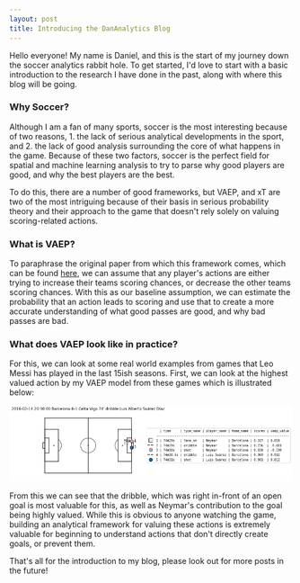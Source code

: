 ```yaml
---
layout: post
title: Introducing the DanAnalytics Blog
---
```


Hello everyone! My name is Daniel, and this is the start of my journey down the soccer analytics rabbit hole. To get started, I'd love to start with a basic introduction to the research I have done in the past, along with where this blog will be going.

### Why Soccer?

Although I am a fan of many sports, soccer is the most interesting because of two reasons, 1. the lack of serious analytical developments in the sport, and 2. the lack of good analysis surrounding the core of what happens in the game. Because of these two factors, soccer is the perfect field for spatial and machine learning analysis to try to parse why good players are good, and why the best players are the best.

To do this, there are a number of good frameworks, but VAEP, and xT are two of the most intriguing because of their basis in serious probability theory and their approach to the game that doesn't rely solely on valuing scoring-related actions.

### What is VAEP?

To paraphrase the original paper from which this framework comes, which can be found [here](https://www.ijcai.org/proceedings/2020/648), we can assume that any player's actions are either trying to increase their teams scoring chances, or decrease the other teams scoring chances. With this as our baseline assumption, we can estimate the probability that an action leads to scoring and use that to create a more accurate understanding of what good passes are good, and why bad passes are bad.

### What does VAEP look like in practice?

For this, we can look at some real world examples from games that Leo Messi has played in the last 15ish seasons. First, we can look at the highest valued action by my VAEP model from these games which is illustrated below:

![Vaep1](/assets/Vaep.png)

From this we can see that the dribble, which was right in-front of an open goal is most valuable for this, as well as Neymar's contribution to the goal being highly valued. While this is obvious to anyone watching the game, building an analytical framework for valuing these actions is extremely valuable for beginning to understand actions that don't directly create goals, or prevent them.

That's all for the introduction to my blog, please look out for more posts in the future!
